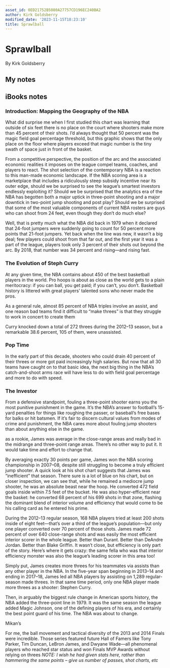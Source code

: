```yaml
---
asset_id: 0ED21752B5080A27757CD196EC240BA2
author: Kirk Goldsberry
modified_date: '2023-11-15T18:23:10'
title: Sprawlball
---
```


# Sprawlball

By Kirk Goldsberry

## My notes <a name="my_notes_dont_delete"></a>



## iBooks notes <a name="ibooks_notes_dont_delete"></a>


### Introduction: Mapping the Geography of the NBA

What did surprise me when I first studied this chart was learning that outside of six feet there is no place on the court where shooters make more than 45 percent of their shots. I’d always thought that 50 percent was the magic field goal percentage threshold, but this graphic shows that the only place on the floor where players exceed that magic number is the tiny swath of space just in front of the basket.


From a competitive perspective, the position of the arc and the associated economic realities it imposes on the league compel teams, coaches, and players to react. The shot selection of the contemporary NBA is a reaction to this man-made economic landscape. If the NBA scoring area is a marketplace that includes a ridiculously steep subsidy incentive near its outer edge, should we be surprised to see the league’s smartest investors endlessly exploiting it? Should we be surprised that the analytics era of the NBA has begotten both a major uptick in three-point shooting and a major downtick in two-point jump shooting and post play? Should we be surprised that some of the most valuable components of current NBA rosters are guys who can shoot from 24 feet, even though they don’t do much else?

Well, that is pretty much what the NBA did back in 1979 when it declared that 24-foot jumpers were suddenly going to count for 50 percent more points that 21-foot jumpers. Yet back when the line was new, it wasn’t a big deal; few players could shoot from that far out, and the first year it was a part of the league, players took only 3 percent of their shots out beyond the arc. By 2018, that number was 34 percent and rising—and rising fast.

### The Evolution of Steph Curry

At any given time, the NBA contains about 450 of the best basketball players in the world. Pro hoops is about as close as the world gets to a plain meritocracy: if you can ball, you get paid; if you can’t, you don’t. Basketball history is littered with great players’ talented sons who never made the pros.

As a general rule, almost 85 percent of NBA triples involve an assist, and one reason bad teams find it difficult to “make threes” is that they struggle to work in concert to create them

Curry knocked down a total of 272 threes during the 2012–13 season, but a remarkable 38.6 percent, 105 of them, were unassisted.

### Pop Time

In the early part of this decade, shooters who could drain 40 percent of their threes or more got paid increasingly high salaries. But now that all 30 teams have caught on to that basic idea, the next big thing in the NBA’s catch-and-shoot arms race will have less to do with field goal percentage and more to do with speed.

### The Investor

From a defensive standpoint, fouling a three-point shooter earns you the most punitive punishment in the game. It’s the NBA’s answer to football’s 15-yard penalties for things like roughing the passer, or baseball’s free bases for balks or hit batsmen. If it’s fair to discern cultural values from modes of crime and punishment, the NBA cares more about fouling jump shooters than about anything else in the game.

as a rookie, James was average in the close-range areas and really bad in the midrange and three-point range areas. There’s no other way to put it. It would take time and effort to change that.

By averaging exactly 30 points per game, James won the NBA scoring championship in 2007–08, despite still struggling to become a truly efficient jump shooter. A quick look at his shot chart suggests that James was “inefficient” that season. There sure is a lot of blue on his chart, but on closer inspection, we can see that, while he remained a mediocre jump shooter, he was an absolute beast near the hoop. He converted 472 field goals inside within 7.5 feet of the bucket. He was also hyper-efficient near the basket: he converted 68 percent of his 699 shots in that zone, flashing the dominant blend of interior volume and efficiency that would come to be his calling card as he entered his prime.

During the 2012–13 regular season, 168 NBA players tried at least 200 shots inside of eight feet—that’s over a third of the league’s population—but only one player converted over 70 percent of those shots. James made 72 percent of over 640 close-range shots and was easily the most efficient interior scorer in the whole league. Better than Durant. Better than DeAndre Jordan. Better than Blake Griffin. It wasn’t close, but efficiency is only part of the story.
Here’s where it gets crazy: the same fella who was that interior efficiency monster was also the league’s leading scorer in this area too!


Simply put, James creates more threes for his teammates via assists than any other player in the NBA. In the five-year span beginning in 2013–14 and ending in 2017–18, James led all NBA players by assisting on 1,289 regular-season made threes. In that same time period, only one NBA player made more threes as a shooter: Stephen Curry.

Then, in arguably the biggest rule change in American sports history, the NBA added the three-point line in 1979. It was the same season the league added Magic Johnson, one of the defining players of his era, and certainly the best point guard of his time. The NBA was about to change.

Mikan’s

For me, the ball movement and tactical diversity of the 2013 and 2014 Finals were incredible. Those series featured future Hall of Famers like Tony Parker, Tim Duncan, LeBron James, and Dwyane Wade—all phenomenal players who reached star status and won Finals MVP Awards without relying on threes  _NOTE: I wish he had given stats here, rather than hammering the same points – give us number of passes, shot charts, etc_